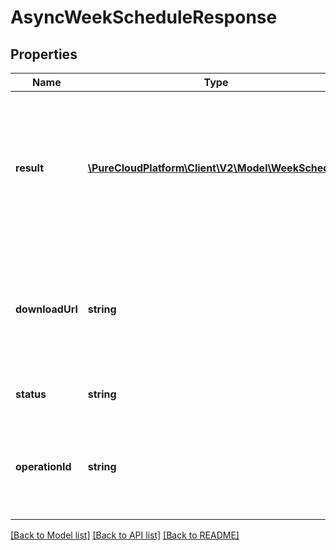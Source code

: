 # AsyncWeekScheduleResponse

## Properties
Name | Type | Description | Notes
------------ | ------------- | ------------- | -------------
**result** | [**\PureCloudPlatform\Client\V2\Model\WeekSchedule**](WeekSchedule.md) | Week schedule result. The value will be null if the data is sent through notification or if response is large. | [optional] 
**downloadUrl** | **string** | The url to fetch the result for large responses. The value is null if result contains the data | [optional] 
**status** | **string** | The status of the request | [optional] 
**operationId** | **string** | The operation id to watch for on the notification topic if status &#x3D;&#x3D; Processing | [optional] 

[[Back to Model list]](../README.md#documentation-for-models) [[Back to API list]](../README.md#documentation-for-api-endpoints) [[Back to README]](../README.md)


